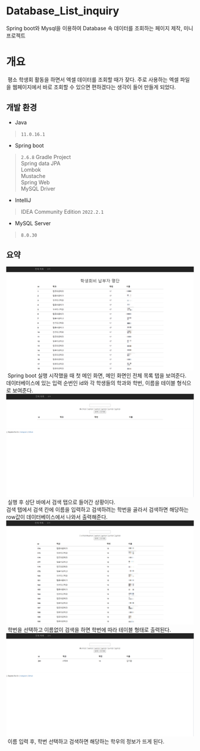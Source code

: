 # Database_List_inquiry
Spring boot와 Mysql을 이용하여 Database 속 데이터를 조회하는 페이지 제작, 미니프로젝트
# 개요
&nbsp;평소 학생회 활동을 하면서 엑셀 데이터를 조회할 때가 잦다. 주로 사용하는 엑셀 파일을 웹페이지에서 바로 조회할 수 있으면 편하겠다는 생각이 들어 만들게 되었다.

## 개발 환경
* Java
> `11.0.16.1`
* Spring boot
> `2.6.8` Gradle Project   
> Spring data JPA   
> Lombok   
> Mustache   
> Spring Web   
> MySQL Driver
* IntelliJ
> IDEA Community Edition `2022.2.1`
* MySQL Server
> `8.0.30`

## 요약
![image1](./example_Img/example01.png)
&nbsp;Spring boot 실행 시작했을 때 첫 메인 화면, 메인 화면인 전체 목록 탭을 보여준다.   
데이터베이스에 있는 입력 순번인 id와 각 학생들의 학과와 학번, 이름을 테이블 형식으로 보여준다.   
![image2](./example_Img/example02.png)
&nbsp;실행 후 상단 바에서 검색 탭으로 들어간 상황이다.   
검색 탭에서 검색 칸에 이름을 입력하고 검색하려는 학번을 골라서 검색하면 해당하는 row값이 데이터베이스에서 나와서 출력해준다.   
![image3](./example_Img/example03.png)
&nbsp;학번을 선택하고 이름없이 검색을 하면 학번에 따라 테이블 형태로 출력된다.
![image4](./example_Img/example04.png)
&nbsp;이름 입력 후, 학번 선택하고 검색하면 해당하는 학우의 정보가 뜨게 된다. 
